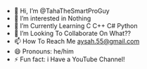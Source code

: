 - 👋 Hi, I’m @TahaTheSmartProGuy
- 👀 I’m interested in Nothing
- 🌱 I’m Currently Learning C C++ C# Python
- 💞️ I’m Looking To Collaborate On What??
- 📫 How To Reach Me aysah.55@gmail.com
- 😄 Pronouns: he/him
- ⚡ Fun fact: i Have a YouTube Channel!

<!---
TahaTheSmartProGuy/TahaTheSmartProGuy is a ✨ special ✨ repository because its `README.md` (this file) appears on your GitHub profile.
You can click the Preview link to take a look at your changes.
--->
